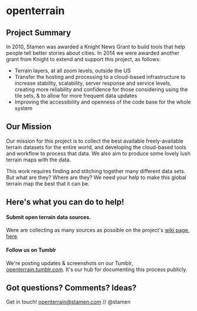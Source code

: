 # openterrain

## Project Summary

In 2010, Stamen was awarded a Knight News Grant to build tools that help people tell better stories about cities. In 2014 we were awarded another grant from Knight to extend and support this project, as follows:

 * Terrain layers, at all zoom levels, outside the US
 * Transfer the hosting and processing to a cloud-based infrastructure to increase stability, scalability, server response and service levels, creating more reliability and confidence for those considering using the tile sets, & to allow for more frequent data updates
 * Improving the accessibility and openness of the code base for the whole system

## Our Mission
Our mission for this project is to collect the best available freely-available terrain datasets for the entire world, and developing the cloud-based tools and workflow to process that data. We also aim to produce some lovely lush terrain maps with the data.

This work requires finding and stitching together many different data sets. But what are they? Where are they? We need your help to make this global terrain map the best that it can be.

## Here's what you can do to help!

#### Submit open terrain data sources.
Were are collecting as many sources as possible on the project's [wiki page, here](https://github.com/openterrain/openterrain/wiki/Terrain-Data).  

#### Follow us on Tumblr
We're posting updates & screenshots on our Tumblr, [openterrain.tumblr.com](http://openterrain.tumblr.com). It's our hub for documenting this process publicly. 

## Got questions? Comments? Ideas?
Get in touch!
openterrain@stamen.com // @stamen
